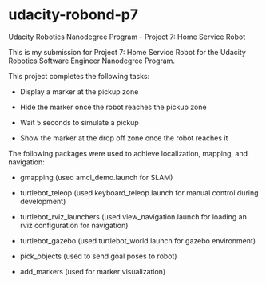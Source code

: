 # udacity-robond-p7
Udacity Robotics Nanodegree Program - Project 7: Home Service Robot

This is my submission for Project 7: Home Service Robot for the Udacity Robotics Software Engineer Nanodegree Program.


This project completes the following tasks:

- Display a marker at the pickup zone

- Hide the marker once the robot reaches the pickup zone

- Wait 5 seconds to simulate a pickup

- Show the marker at the drop off zone once the robot reaches it


The following packages were used to achieve localization, mapping, and navigation: 

- gmapping (used amcl_demo.launch for SLAM)

- turtlebot_teleop (used keyboard_teleop.launch for manual control during development)

- turtlebot_rviz_launchers (used view_navigation.launch for loading an rviz configuration for navigation)

- turtlebot_gazebo (used turtlebot_world.launch for gazebo environment)

- pick_objects (used to send goal poses to robot)

- add_markers (used for marker visualization)
